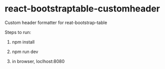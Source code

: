 # react-bootstraptable-customheader
Custom header formatter for reat-bootstrap-table

Steps to run:

1) npm install

2) npm run dev

3) in browser, loclhost:8080
